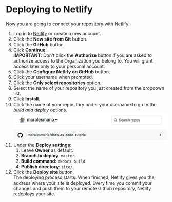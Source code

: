 # Deploying to Netlify

Now you are going to connect your repository with Netlify.

1. Log in to [Netlify](https://www.netlify.com) or create a new account.
2. Click the **New site from Git** button.
3. Click the **GitHub** button.
4. Click **Continue**.  
**IMPORTANT**: Don't click the **Authorize** button if you are asked to authorize access to the Organization you belong to. You will grant access later only to your personal account.
5. Click the **Configure Netlify on GitHub** button.
6. Click your username when prompted.
7. Click the **Only select repositories** option.
8. Select the name of your repository you just created from the dropdown list.
9. Click **Install**.
10. Click the name of your repository under your username to go to the _build and deploy_ options.  
![repo-in-netlify](repo-in-netlify.png)
11. Under the **Deploy settings**:
    1. Leave **Owner** as default.
    2. **Branch to deploy**: `master`.
    3. **Build command**: `mkdocs build`.
    4. **Publish directory**: `site/`.
12. Click the **Deploy site** button.  
The deploying process starts. When finished, Netlify gives you the address where your site is deployed. Every time you commit your changes and push them to your remote Github repository, Netlify redeploys your site.
